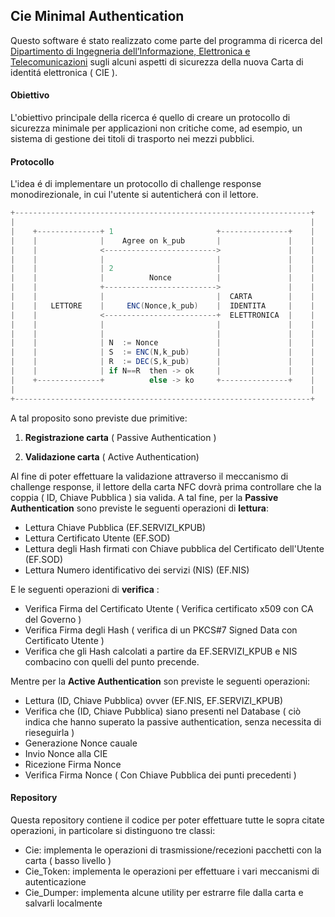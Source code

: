 ## Cie Minimal Authentication

Questo software é stato realizzato come parte del programma di ricerca del [Dipartimento di Ingegneria dell’Informazione, Elettronica e Telecomunicazioni](https://web.uniroma1.it/dip_diet/en) sugli alcuni aspetti di sicurezza della nuova Carta di identitá elettronica ( CIE ).

#### Obiettivo

L'obiettivo principale della ricerca é quello di creare un protocollo di sicurezza minimale per applicazioni non critiche come, ad esempio, un sistema di gestione dei titoli di trasporto nei mezzi pubblici.

#### Protocollo

L'idea é di implementare un protocollo di challenge response monodirezionale, in cui  l'utente si autenticherá con il lettore. 

````scala
+------------------------------------------------------------------+
|                                                                  |
|    +--------------+ 1                       +---------------+    |
|    |              |    Agree on k_pub       |               |    |
|    |              <------------------------->               |    |
|    |              |                         |               |    |
|    |              | 2                       |               |    |
|    |              |          Nonce          |               |    |
|    |              +------------------------->               |    |
|    |              |                         |  CARTA        |    |
|    |   LETTORE    |     ENC(Nonce,k_pub)    |  IDENTITA     |    |
|    |              <-------------------------+  ELETTRONICA  |    |
|    |              |                         |               |    |
|    |              |                         |               |    |
|    |              | N  := Nonce             |               |    |
|    |              | S  := ENC(N,k_pub)      |               |    |
|    |              | R  := DEC(S,k_pub)      |               |    |
|    |              | if N==R  then -> ok     |               |    |
|    +--------------+          else -> ko     +---------------+    |
|                                                                  |
+------------------------------------------------------------------+
````



A tal proposito sono previste due primitive:

1. **Registrazione carta** ( Passive Authentication )

2. **Validazione carta** ( Active Authentication)

Al fine di poter effettuare la validazione attraverso il meccanismo di challenge response, il lettore della carta NFC dovrà prima controllare che la coppia ( ID, Chiave Pubblica ) sia valida. 
A tal fine, per la **Passive Authentication** sono previste le seguenti operazioni di **lettura**:

- Lettura Chiave Pubblica (EF.SERVIZI_KPUB)
- Lettura Certificato Utente (EF.SOD)
- Lettura degli Hash firmati con Chiave pubblica del Certificato dell'Utente (EF.SOD)
- Lettura Numero identificativo dei servizi (NIS) (EF.NIS)

E le seguenti operazioni di **verifica** :
- Verifica Firma del Certificato Utente ( Verifica certificato x509 con CA del Governo )
- Verifica Firma degli Hash ( verifica di un PKCS#7 Signed Data con Certificato Utente )
- Verifica che gli Hash calcolati a partire da EF.SERVIZI_KPUB e NIS combacino con quelli del punto precende.

Mentre per la **Active Authentication** son previste le seguenti operazioni:
- Lettura (ID, Chiave Pubblica) ovver (EF.NIS, EF.SERVIZI_KPUB)
- Verifica che (ID, Chiave Pubblica) siano presenti nel Database ( ciò indica che hanno superato la passive authentication, senza necessita di rieseguirla )
- Generazione Nonce cauale
- Invio Nonce alla CIE
- Ricezione Firma Nonce
- Verifica Firma Nonce ( Con Chiave Pubblica dei punti precedenti )


#### Repository
Questa repository contiene il codice per poter effettuare tutte le sopra citate operazioni, in particolare si distinguono tre classi:
- Cie: implementa le operazioni di trasmissione/recezioni pacchetti con la carta ( basso livello )
- Cie_Token: implementa le operazioni per effettuare i vari meccanismi di autenticazione 
- Cie_Dumper: implementa alcune utility per estrarre file dalla carta e salvarli localmente

